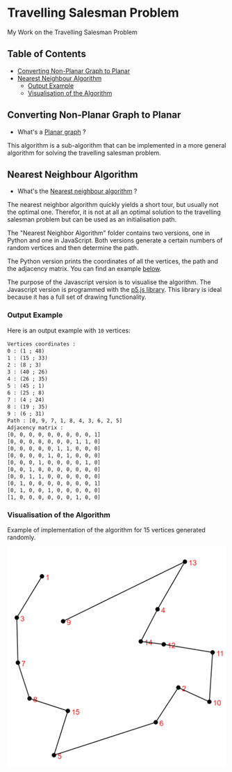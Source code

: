 # Travelling Salesman Problem

My Work on the Travelling Salesman Problem

## Table of Contents

* [Converting Non-Planar Graph to Planar](#converting-non-planar-graph-to-planar)
* [Nearest Neighbour Algorithm](#nearest-neighbour-algorithm)
  * [Output Example](#output-example)
  * [Visualisation of the Algorithm](#visualisation-of-the-algorithm)

## Converting Non-Planar Graph to Planar

* What's a [Planar graph](https://en.wikipedia.org/wiki/Planar_graph) ?

This algorithm is a sub-algorithm that can be implemented in a more general algorithm for solving the travelling salesman problem.

## Nearest Neighbour Algorithm

* What's the [Nearest neighbour algorithm](https://en.wikipedia.org/wiki/Nearest_neighbour_algorithm) ?

The nearest neighbor algorithm quickly yields a short tour, but usually not the optimal one. Therefor, it is not at all an optimal solution to the travelling salesman problem but can be used as an initialisation path.

The "Nearest Neighbor Algorithm" folder contains two versions, one in Python and one in JavaScript.
Both versions generate a certain numbers of random vertices and then determine the path. 

The Python version prints the coordinates of all the vertices, the path and the adjacency matrix. You can find an example [below](#output-example).

The purpose of the Javascript version is to visualise the algorithm. The Javascript version is programmed with the [p5.js library](https://p5js.org/). This library is ideal because it has a full set of drawing functionality.

### Output Example

Here is an output example with ```10``` vertices:

```
Vertices coordinates :
0 : (1 ; 48)
1 : (15 ; 33)
2 : (8 ; 3)
3 : (40 ; 26)
4 : (26 ; 35)
5 : (45 ; 1)
6 : (25 ; 8)
7 : (4 ; 24)
8 : (19 ; 35)
9 : (6 ; 31)
Path : [0, 9, 7, 1, 8, 4, 3, 6, 2, 5]
Adjacency matrix :
[0, 0, 0, 0, 0, 0, 0, 0, 0, 1]
[0, 0, 0, 0, 0, 0, 0, 1, 1, 0]
[0, 0, 0, 0, 0, 1, 1, 0, 0, 0]
[0, 0, 0, 0, 1, 0, 1, 0, 0, 0]
[0, 0, 0, 1, 0, 0, 0, 0, 1, 0]
[0, 0, 1, 0, 0, 0, 0, 0, 0, 0]
[0, 0, 1, 1, 0, 0, 0, 0, 0, 0]
[0, 1, 0, 0, 0, 0, 0, 0, 0, 1]
[0, 1, 0, 0, 1, 0, 0, 0, 0, 0]
[1, 0, 0, 0, 0, 0, 0, 1, 0, 0]
```

### Visualisation of the Algorithm

Example of implementation of the algorithm for 15 vertices generated randomly.

![NN1](illustration_images/NN1.png)
